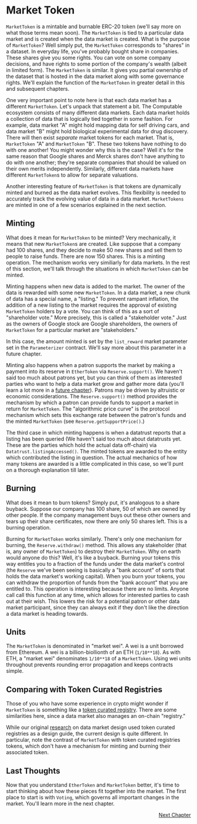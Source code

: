# Market Token

`MarketToken` is a mintable and burnable ERC-20 token
(we'll say more on what those terms mean soon).  The
`MarketToken` is tied to a particular data market and
is created when the data market is created. What is the
purpose of `MarketToken`? Well simply put, the
`MarketToken` corresponds to "shares" in a dataset. In
everyday life, you've probably bought share in
companies. These shares give you some rights. You can
vote on some company decisions, and have rights to some
portion of the company's wealth (albeit in limited
form). The `MarketToken` is similar. It gives you
partial ownership of the dataset that is hosted in the
data market along with some governance rights. We'll
explain the function of the `MarketToken` in greater
detail in this and subsequent chapters.

One very important point to note here is that each data
market has a different `MarketToken`. Let's unpack that
statement a bit. The Computable ecosystem consists of
many different data markets. Each data market holds a
collection of data that is logically tied together in
some fashion. For example, data market "A" might hold
mapping data for self driving cars, and data market "B"
might hold biological experimental data for drug
discovery. There will then exist *separate* market
tokens for each market. That is, `MarketToken` "A" and
`MarketToken` "B". These two tokens have nothing to do
with one another! You might wonder why this is the
case? Well it's for the same reason that Google shares
and Merck shares don't have anything to do with one
another; they're separate companies that should be
valued on their own merits independently. Similarly,
different data markets have different `MarketToken`s to
allow for separate valuations.

Another interesting feature of `MarketToken` is
that tokens are dynamically minted and burned as the
data market evolves. This flexibility is needed to
accurately track the evolving value of data in a data
market.  `MarketTokens` are minted in one of a few
scenarios explained in the next section.

## Minting 

What does it mean for `MarketToken` to be minted? Very
mechanically, it means that new `MarketToken`s are
created. Like suppose that a company had 100 shares,
and they decide to make 50 new shares and sell them to
people to raise funds. There are now 150 shares. This
is a minting operation. The mechanism works very
similiarly for data markets. In the rest of this
section, we'll talk through the situations in which
`MarketToken` can be minted.

Minting happens when new data is added to the market.
The owner of the data is rewarded with some new
`MarketToken`. In a data market, a new chunk of data
has a special name, a "listing." To prevent rampant
inflation, the addition of a new listing to the market
requires the approval of existing `MarketToken` holders
by a vote. You can think of this as a sort of
"shareholder vote." More precisely, this is called a "stakeholder vote." Just as the owners of Google stock are Google shareholders, the owners of `MarketToken` for a particular market are "stakeholders."

In this case, the amount minted is set by the
`list_reward` market parameter set in the
`Parameterizer` contract. We'll say more about this
parameter in a future chapter.

Minting also happens when a patron supports the market
by making a payment into its reserve in `EtherToken`
via `Reserve.support()`. We haven't said too much about
patrons yet, but you can think of them as interested
parties who want to help a data market grow and gather
more data (you'll learn a lot more in a [future
chapter](../reserve/index.html)). Patrons may be driven
by altruistic or economic considerations.  The
`Reserve.support()` method provides the mechanism by
which a patron can provide funds to support a market in
return for `MarketToken`. The "algorithmic price curve"
is the protocol mechanism which sets this exchange rate
between the patron's funds and the minted `MarketToken`
(see `Reserve.getSupportPrice()`.)

The third case in which minting happens is when a
datatrust reports that a listing has been queried (We haven't said too much about datatrusts yet. These are the parties which hold the actual data off-chain) via
`Datatrust.listingAccessed()`. The minted tokens are
awarded to the entity which contributed the listing in
question. The actual mechanics of how many tokens are
awarded is a little complicated in this case, so we'll
punt on a thorough explanation till later.


## Burning

What does it mean to burn tokens? Simply put, it's
analogous to a share buyback. Suppose our company has
100 share, 50 of which are owned by other people. If
the company management buys out these other owners and
tears up their share certificates, now there are only
50 shares left. This is a burning operation. 

Burning for `MarketToken` works similarly. There's only
one mechanism for burning, the `Reserve.withdraw()`
method. This allows any stakeholder (that is, any owner
of `MarketToken`) to destroy their `MarketToken`. Why
on earth would anyone do this? Well, it's like a
buyback. Burning your tokens this way entitles you to a
fraction of the funds under the data market's control
(the `Reserve` we've been seeing is basically a "bank
account" of sorts that holds the data market's working
capital). When you burn your tokens, you can withdraw
the proportion of funds from the "bank account" that
you are entitled to. This operation is interesting
because there are no limits. Anyone call call this
function at any time, which allows for interested
parties to cash out at their wish. This lowers the risk
for a potential patron or other data market
participant, since they can always exit if they don't
like the direction a data market is heading towards.

## Units

The `MarketToken` is denominated in "market wei". A wei
is a unit borrowed from Ethereum. A wei is a
billion-biollionth of an ETH (`1/10**18`). As with ETH,
a "market wei" denominates `1/10**18` of a
`MarketToken`. Using wei units throughout prevents
rounding error propagation and keeps contracts simple.

## Comparing with Token Curated Registries

Those of you who have some experience in crypto might
wonder if `MarketToken` is something like a [token
curated registry](https://medium.com/@tokencuratedregistry/a-simple-overview-of-token-curated-registries-84e2b7b19a06). There are some similarities here, since a data market also manages an on-chain "registry."

While our original
[research](https://arxiv.org/abs/1806.00139) on data
market design used token curated registries as a design
guide, the current design is quite different. In
particular, note the contrast of `MarketToken` with
token curated registries tokens, which don't have a
mechanism for minting and burning their associated
token.

## Last Thoughts

Now that you understand `EtherToken` and `MarketToken`
better, it's time to start thinking about how these
pieces fit together into the market. The first place to
start is with `Voting`, which governs all important
changes in the market. You'll learn more in the next
chapter.

<div style="text-align: right"> <a href="../../docs/voting">Next Chapter</a> </div>
